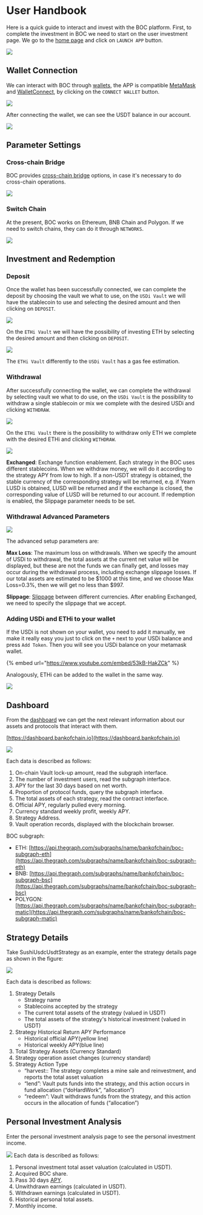 # User Handbook

Here is a quick guide to interact and invest with the BOC platform. First, to complete the investment in BOC we need to start on the user investment page. We go to the [home page](https://bankofchain.io/#/) and click on `LAUNCH APP` button.

![](<../.gitbook/assets/launchapp (1).png>)

## Wallet Connection

We can interact with BOC through [wallets](../more/appendix.md#wallet), the APP is compatible [MetaMask](https://metamask.io/) and [WalletConnect](https://walletconnect.com/), by clicking on the `CONNECT WALLET` button.

![](<../.gitbook/assets/connectwallet (1).png>)

After connecting the wallet, we can see the USDT balance in our account.

![](<../.gitbook/assets/pic-4 (1).png>)

## Parameter Settings

### Cross-chain Bridge

BOC provides [cross-chain bridge](../more/appendix.md#bridge) options, in case it's necessary to do cross-chain operations.

![](<../.gitbook/assets/chainbridge (1).png>)

### Switch Chain

At the present, BOC works on Ethereum, BNB Chain and Polygon. If we need to switch chains, they can do it through `NETWORKS`.

![](<../.gitbook/assets/networkchange (1).png>)

## Investment and Redemption

### Deposit

Once the wallet has been successfully connected, we can complete the deposit by choosing the vault we what to use, on the `USDi Vault` we will have the stablecoin to use and selecting the desired amount and then clicking on `DEPOSIT`.

![](<../.gitbook/assets/pic-7 (1).png>)

On the `ETHi Vault` we will have the possibility of investing ETH by selecting the desired amount and then clicking on `DEPOSIT`.

![](<../.gitbook/assets/depositpage\_eth (1).PNG>)

The `ETHi Vault` differently to the `USDi Vault` has a gas fee estimation.

### Withdrawal

After successfully connecting the wallet, we can complete the withdrawal by selecting vault we what to do use, on the `USDi Vault` is the possibility to withdraw a single stablecoin or mix we complete with the desired USDi and clicking `WITHDRAW`.

![](../.gitbook/assets/pic-8.png)

On the `ETHi Vault` there is the possibility to withdraw only ETH we complete with the desired ETHi and clicking `WITHDRAW`.

![](../.gitbook/assets/withdraw\_eth.PNG)

**Exchanged**: Exchange function enablement. Each strategy in the BOC uses different stablecoins. When we withdraw money, we will do it according to the strategy APY from low to high. If a non-USDT strategy is obtained, the stable currency of the corresponding strategy will be returned, e.g. if Yearn LUSD is obtained, LUSD will be returned and if the exchange is closed, the corresponding value of LUSD will be returned to our account. If redemption is enabled, the Slippage parameter needs to be set.

### Withdrawal Advanced Parameters

![](<../.gitbook/assets/advancesetting (1).png>)

The advanced setup parameters are:

**Max Loss**: The maximum loss on withdrawals. When we specify the amount of USDi to withdrawal, the total assets at the current net value will be displayed, but these are not the funds we can finally get, and losses may occur during the withdrawal process, including exchange slippage losses. If our total assets are estimated to be $1000 at this time, and we choose Max Loss=0.3%, then we will get no less than $997.

**Slippage**: [Slippage](../more/appendix.md#slippage) between different currencies. After enabling Exchanged, we need to specify the slippage that we accept.

### Adding USDi and ETHi to your wallet

If the USDi is not shown on your wallet, you need to add it manually, we make it really easy you just to click on the `+` next to your USDi balance and press `Add Token`. Then you will see you USDi balance on your metamask wallet.

{% embed url="https://www.youtube.com/embed/53kB-HakZCk" %}

Analogously, ETHi can be added to the wallet in the same way.

![](<../.gitbook/assets/addtoken\_ethi (1).png>)

## Dashboard

From the [dashboard](../more/appendix.md#dashboard) we can get the next relevant information about our assets and protocols that interact with them.

[https://dashboard.bankofchain.io](https://dashboard.bankofchain.io)

![](<../.gitbook/assets/dashboard (1).jpg>)

Each data is described as follows:

1. On-chain Vault lock-up amount, read the subgraph interface.
2. The number of investment users, read the subgraph interface.
3. APY for the last 30 days based on net worth.
4. Proportion of protocol funds, query the subgraph interface.
5. The total assets of each strategy, read the contract interface.
6. Official APY, regularly pulled every morning.
7. Currency standard weekly profit, weekly APY.
8. Strategy Address.
9. Vault operation records, displayed with the blockchain browser.

BOC subgraph:

* ETH: [https://api.thegraph.com/subgraphs/name/bankofchain/boc-subgraph-eth](https://api.thegraph.com/subgraphs/name/bankofchain/boc-subgraph-eth)
* BNB: [https://api.thegraph.com/subgraphs/name/bankofchain/boc-subgraph-bsc](https://api.thegraph.com/subgraphs/name/bankofchain/boc-subgraph-bsc)
* POLYGON: [https://api.thegraph.com/subgraphs/name/bankofchain/boc-subgraph-matic](https://api.thegraph.com/subgraphs/name/bankofchain/boc-subgraph-matic)

## Strategy Details

Take SushiUsdcUsdtStrategy as an example, enter the strategy details page as shown in the figure:

![](<../.gitbook/assets/detail (1).jpg>)

Each data is described as follows:

1. Strategy Details
   * Strategy name
   * Stablecoins accepted by the strategy
   * The current total assets of the strategy (valued in USDT)
   * The total assets of the strategy's historical investment (valued in USDT)
2. Strategy Historical Return APY Performance
   * Historical official APY(yellow line)
   * Historical weekly APY(blue line)
3. Total Strategy Assets (Currency Standard)
4. Strategy operation asset changes (currency standard)
5. Strategy Action Type
   * “harvest:: The strategy completes a mine sale and reinvestment, and reports the total asset valuation
   * “lend”: Vault puts funds into the strategy, and this action occurs in fund allocation (“doHardWork”, “allocation”)
   * “redeem”: Vault withdraws funds from the strategy, and this action occurs in the allocation of funds (“allocation”)

## Personal Investment Analysis

Enter the personal investment analysis page to see the personal investment income.

![](<../.gitbook/assets/personalpage (1).jpg>) Each data is described as follows:

1. Personal investment total asset valuation (calculated in USDT).
2. Acquired BOC share.
3. Pass 30 days [APY](../more/appendix.md#annual-yield-apy).
4. Unwithdrawn earnings (calculated in USDT).
5. Withdrawn earnings (calculated in USDT).
6. Historical personal total assets.
7. Monthly income.
